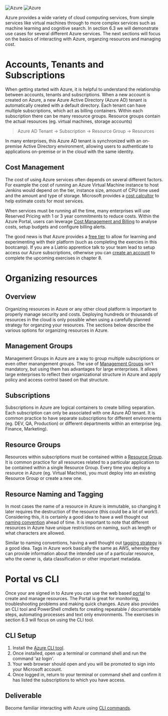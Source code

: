 ![Azure](img6/azure-logo.png ':size=400px :class=light-mode-img-center')
![Azure](img6/azure-logo.png ':size=400px :class=dark-mode-img-center')

Azure provides a wide variety of cloud computing services, from simple services like virtual machines through to more complex services such as machine learning and cognitive search. In section 6.3 we will demonstrate use cases for several different Azure services. The next sections will focus on the basics of interacting with Azure, organzing resources and managing cost.

# Accounts, Tenants and Subscriptions

When getting started with Azure, it is helpful to understand the relationship between accounts, tenants and subscriptions. When a new account is created on Azure, a new Azure Active Directory (Azure AD) tenant is automatically created with a default directory. Each tenant can have multiple subscriptions, which act as billing containers. Within each subscription there can be many resource groups. Resource groups contain the actual resources (eg. virtual machines, storage accounts)

> Azure AD Tenant -> Subscription -> Resource Group -> Resources

In many enterprises, this Azure AD tenant is synchronized with an on-premise Active Directory environment, allowing users to authenticate to applications on-premise or in the cloud with the same identity.

## Cost Management

The cost of using Azure services often depends on several different factors. For example the cost of running an Azure Virtual Machine instance to host Jenkins would depend on the tier, instance size, amount of CPU time used and the amount and type of storage. Microsoft provides a [cost calcultor](https://azure.microsoft.com/en-us/pricing/calculator/) to help estimate costs for most services. 

When services must be running all the time, many enterprises will use Reserved Pricing with 1 or 3 year commitments to reduce costs. Within the Azure Portal, users can leverage [Cost Management and Billing](https://docs.microsoft.com/en-us/azure/cost-management-billing/cost-management-billing-overview) to analyse costs, setup budgets and configure billing alerts.

The good news is that Azure provides a [free tier](https://azure.microsoft.com/en-ca/free/free-account-faq/) to allow for learning and experimenting with their platform (such as completing the exercies in this bootcamp). If you are a Liatrio apprentice talk to your team lead to setup access our Azure subscriptions, otherwise you can [create an account](https://azure.microsoft.com/en-ca/free/) to complete the upcoming exercises in chapter 8.

# Organizing resources

## Overview

Organizing resources in Azure or any other cloud platform is important to properly manage security and costs. Deploying hundreds or thousands of resources in the cloud is only possible when using a carefully planned strategy for organzing your resources. The sections below describe the various options for organizing resources in Azure.

## Management Groups

Management Groups in Azure are a way to group multiple subscriptions or even other manangement groups. The use of [Management Groups](https://docs.microsoft.com/en-us/azure/cloud-adoption-framework/ready/enterprise-scale/management-group-and-subscription-organization) isn't mandatory, but using them has advantages for large enterprises. It allows large enterprises to reflect their organizational structure in Azure and apply policy and access control based on that structure.

## Subscriptions

Subscriptions in Azure are logical containers to create billing separation. Each subscription can only be associated with one Azure AD tenant. It is common practice to have separate subscriptions for different environments (eg. DEV, QA, Production) or different departments within an enterprise (eg. Finance, Marketing).

## Resource Groups

Resources within subscriptions must be contained within a [Resource Group](https://docs.microsoft.com/en-us/azure/azure-resource-manager/management/manage-resource-groups-portal). It is common practice for all resources related to a particular application to be contained within a single Resource Group. Every time you deploy a resource in Azure (eg. Virtual Machine), you must deploy into an existing Resource Group or create a new one.

## Resource Naming and Tagging

In most cases the name of a resource in Azure is immutable, so changing it later requires the destruction of the resource (this could be a lot of work!). Considering this, it is certainly a good idea to have a well thought out [naming convention](https://docs.microsoft.com/en-us/azure/cloud-adoption-framework/ready/azure-best-practices/resource-naming) ahead of time. It is important to note that different resources in Azure have unique restrictions on naming, such as length or what characters are allowed.

Similar to naming conventions, having a well thought out [tagging strategy](https://docs.microsoft.com/en-us/azure/cloud-adoption-framework/ready/azure-best-practices/resource-tagging) is a good idea. Tags in Azure work basically the same as AWS, whereby they can provide information about the intended use of a particular resource, who the owner is, data classification or other important metadata.

# Portal vs CLI

Once your are signed in to Azure you can use the web based [portal](https://portal.azure.com/) to create and manage resources. The Portal is great for monitoring, troubleshooting problems and making quick changes. Azure also provides an CLI tool and PowerShell cmdlets for creating repeatable / documentable steps, automating processes and text only environments. The exercises in section 6.3 will focus on using the CLI tool.

## CLI Setup

1. Install the [Azure CLI tool](https://docs.microsoft.com/en-us/cli/azure/install-azure-cli).
2. Once installed, open up a terminal or command shell and run the command 'az login'.
3. Your web browser should open and you will be promoted to sign into your Microsoft account.
4. Once logged in, return to your terminal or command shell and confirm it has listed the subscriptions to which you have access.

## Deliverable

Become familiar interacting with Azure using [CLI commands](https://aka.ms/cli_ref).
